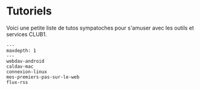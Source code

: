 Tutoriels
=========

Voici une petite liste de tutos sympatoches pour s'amuser avec les outils et services CLUB1.


```{toctree}
---
maxdepth: 1
---
webdav-android
caldav-mac
connexion-linux
mes-premiers-pas-sur-le-web
flux-rss
```
